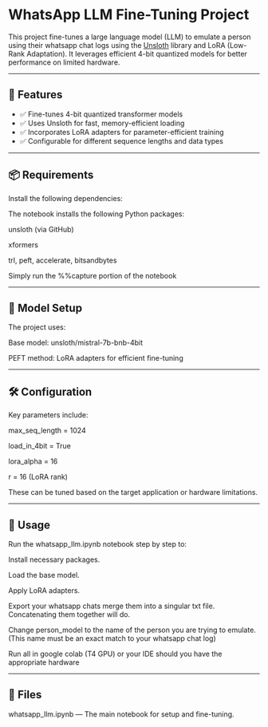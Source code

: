 # WhatsApp LLM Fine-Tuning Project

This project fine-tunes a large language model (LLM) to emulate a person using their whatsapp chat logs using the [Unsloth](https://github.com/unslothai/unsloth) library and LoRA (Low-Rank Adaptation). It leverages efficient 4-bit quantized models for better performance on limited hardware.

---

## 🚀 Features

- ✅ Fine-tunes 4-bit quantized transformer models  
- ✅ Uses Unsloth for fast, memory-efficient loading  
- ✅ Incorporates LoRA adapters for parameter-efficient training  
- ✅ Configurable for different sequence lengths and data types  

---

## 📦 Requirements

Install the following dependencies:

The notebook installs the following Python packages:

unsloth (via GitHub)

xformers

trl, peft, accelerate, bitsandbytes

Simply run the %%capture portion of the notebook

---

## 🧠 Model Setup
The project uses:

Base model: unsloth/mistral-7b-bnb-4bit

PEFT method: LoRA adapters for efficient fine-tuning

---

## 🛠️ Configuration
Key parameters include:

max_seq_length = 1024

load_in_4bit = True

lora_alpha = 16

r = 16 (LoRA rank)

These can be tuned based on the target application or hardware limitations.


---

## 📝 Usage
Run the whatsapp_llm.ipynb notebook step by step to:

Install necessary packages.

Load the base model.

Apply LoRA adapters.

Export your whatsapp chats merge them into a singular txt file. Concatenating them together will do.

Change person_model to the name of the person you are trying to emulate. (This name must be an exact match to your whatsapp chat log)

Run all in google colab (T4 GPU) or your IDE should you have the appropriate hardware

---

## 📁 Files
whatsapp_llm.ipynb — The main notebook for setup and fine-tuning.
